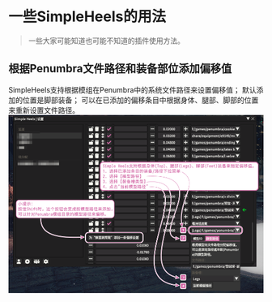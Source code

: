 # 一些SimpleHeels的用法
>一些大家可能知道也可能不知道的插件使用方法。
## 根据Penumbra文件路径和装备部位添加偏移值
SimpleHeels支持根据模组在Penumbra中的系统文件路径来设置偏移值；
默认添加的位置是脚部装备；
可以在已添加的偏移条目中根据身体、腿部、脚部的位置来重新设置文件路径。
![图0.1][1]

 [1]: Pics/Simpleheels根据部位添加偏移值.png
